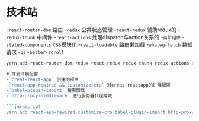 # 技术站
-`react-router-dom` 路由
-`redux`   公共状态管理
-`react-redux`  辅助redux的
-`redux-thunk`   中间件
-`react-actions`  处理dispatch与action关系的
-`高阶组件`
-`styled-components`  css模块化
-`react-loadable`  路由懒加载
-`whatwg-fetch`  数据请求
-`qs`
-`better-scroll`

```javascript
yarn add react-router-dom redux react-redux redux-thunk redux-actions styled-components react-loadable whatwg-fetch

# 开发环境配置
-`creat-react-app` 创建的项目
-`react-app-rewired && customize-cra` 对creat-reactapp的扩展配置
-`babel-plugin-import` 按需加载
-`http-proxy-middleware` 进行服务器代理跨域

```javascript
yarn add react-app-rewired customize-cra babel-plugin-import http-proxy-middleware --dev
```